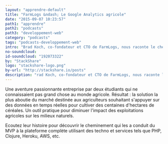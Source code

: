 ```yaml
---
layout: "apprendre-default"
title: "FarmLogs &ndash; Le Google Analytics agricole"
date: "2015-09-07 10:23:57"
path1: "apprendre"
path2: "podcasts"
path3: "developpement-web"
category: "podcasts"
tags: "podcasts-developpement-web"
intro: "Brad Koch, co-fondateur et CTO de FarmLogs, nous raconte le chemin parcouru par son application tentant de révolutionner la plus vieille industrie que l'homme ait connue &ndash; bien entendu, il s'agit de l'agriculture."
no-soundcloud:
id-soundcloud: "192073322"
by: "StackShare"
logo: "stackshare-logo.png"
by-url: "http://stackshare.io/posts"
description: "rad Koch, co-fondateur et CTO de FarmLogs, nous raconte le chemin parcouru par son application de reporting et d'analyse destinée aux agriculteurs."
---
```


Une aventure passionnante entreprise par deux étudiants qui ne connaissaient pas grand chose au monde agricole. Résultat : la solution la plus aboutie du marché destinée aux agriculteurs souhaitant s'appuyer sur des données en temps réelles pour cultiver des centaines d'hectares de céréales. Un outil pratique pour diminuer l'impact des exploitations agricoles sur les milieux naturels.

Ecoutez leur histoire pour découvrir le cheminement qui les a conduit du MVP à la plateforme complète utilisant des techno et services tels que PHP, Clojure, Heroku, AWS, etc.
